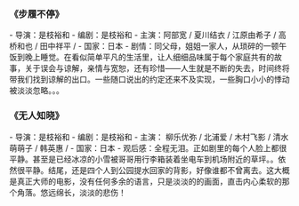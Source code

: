 <h3 id="still-walking">《步履不停》</h3>
- 导演：是枝裕和
- 编剧：是枝裕和
- 主演：阿部宽 / 夏川结衣 / 江原由希子 / 高桥和也 / 田中祥平 / 
- 国家：日本
- 剧情：同父母，姐姐一家人，从琐碎的一顿午饭到晚上睡觉。在看似简单平凡的生活里，让人细细品味属于每个家庭共有的故事，关于误会与谅解，亲情与宽恕，还有珍惜——人生就是不断的失去，时间终将带我们找到谅解的出口。一些随口说出的约定还来不及实现，一些胸口小小的悸动被淡淡忽略。。。

<h3 id="nobody-knows">《无人知晓》</h3>
- 导演：是枝裕和
- 编剧：是枝裕和
- 主演： 柳乐优弥 / 北浦爱 / 木村飞影 / 清水萌萌子 / 韩英惠 / 
- 国家：日本
- 观后感：全程无泪。正如剧里的每个人脸上都很平静。甚至是已经冰凉的小雪被哥哥用行李箱装着坐电车到机场附近的草坪。。依然很平静。结尾，还是四个人到公园提水回家的背影，好像谁都不曾离去。这大概是真正大师的电影，没有任何多余的语言，只是淡淡的的画面，直击内心柔软的那个角落。悠远绵长，淡淡的悲伤！
